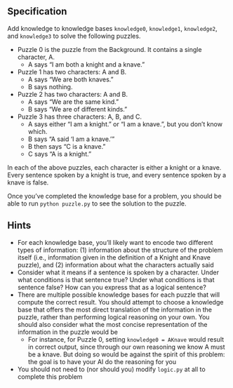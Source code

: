 ## Specification

Add knowledge to knowledge bases `knowledge0`, `knowledge1`, `knowledge2`, and `knowledge3` to solve the following puzzles.

- Puzzle 0 is the puzzle from the Background. It contains a single character, A.
  - A says “I am both a knight and a knave.”
- Puzzle 1 has two characters: A and B.
  - A says “We are both knaves.”
  - B says nothing.
- Puzzle 2 has two characters: A and B.
  - A says “We are the same kind.”
  - B says “We are of different kinds.”
- Puzzle 3 has three characters: A, B, and C.
  - A says either “I am a knight.” or “I am a knave.”, but you don’t know which.
  - B says “A said ‘I am a knave.’”
  - B then says “C is a knave.”
  - C says “A is a knight.”

In each of the above puzzles, each character is either a knight or a knave. Every sentence spoken by a knight is true, and every sentence spoken by a knave is false.

Once you’ve completed the knowledge base for a problem, you should be able to run `python puzzle.py` to see the solution to the puzzle.

## Hints

- For each knowledge base, you’ll likely want to encode two different types of information: (1) information about the structure of the problem itself (i.e., information given in the definition of a Knight and Knave puzzle), and (2) information about what the characters actually said
- Consider what it means if a sentence is spoken by a character. Under what conditions is that sentence true? Under what conditions is that sentence false? How can you express that as a logical sentence?
- There are multiple possible knowledge bases for each puzzle that will compute the correct result. You should attempt to choose a knowledge base that offers the most direct translation of the information in the puzzle, rather than performing logical reasoning on your own. You should also consider what the most concise representation of the information in the puzzle would be
  - For instance, for Puzzle 0, setting `knowledge0 = AKnave` would result in correct output, since through our own reasoning we know A must be a knave. But doing so would be against the spirit of this problem: the goal is to have your AI do the reasoning for you
- You should not need to (nor should you) modify `logic.py` at all to complete this problem
